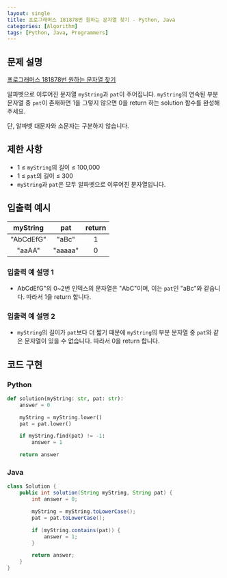 ```yaml
---
layout: single
title: 프로그래머스 181878번 원하는 문자열 찾기 - Python, Java
categories: [Algorithm]
tags: [Python, Java, Programmers]
---
```


## 문제 설명
[프로그래머스 181878번 원하는 문자열 찾기](https://school.programmers.co.kr/learn/courses/30/lessons/181878)

알파벳으로 이루어진 문자열 `myString`과 `pat`이 주어집니다. `myString`의 연속된 부분 문자열 중 `pat`이 존재하면 1을 그렇지 않으면 0을 return 하는 solution 함수를 완성해 주세요.

단, 알파벳 대문자와 소문자는 구분하지 않습니다.

## 제한 사항

* 1 ≤ `myString`의 길이 ≤ 100,000
* 1 ≤ `pat`의 길이 ≤ 300
* `myString`과 `pat`은 모두 알파벳으로 이루어진 문자열입니다.

## 입출력 예시

| myString  |   pat   | return |
|:---------:|:-------:|:------:|
| "AbCdEfG" |  "aBc"  |   1    |
|  "aaAA"   | "aaaaa" |   0    |

### 입출력 예 설명 1

* AbCdEfG"의 0~2번 인덱스의 문자열은 "AbC"이며, 이는 `pat`인 "aBc"와 같습니다. 따라서 1을 return 합니다.

### 입출력 예 설명 2

* `myString`의 길이가 `pat`보다 더 짧기 때문에 `myString`의 부분 문자열 중 `pat`와 같은 문자열이 있을 수 없습니다. 따라서 0을 return 합니다.

## 코드 구현

### Python

```python
def solution(myString: str, pat: str):
    answer = 0

    myString = myString.lower()
    pat = pat.lower()

    if myString.find(pat) != -1:
        answer = 1

    return answer
```

### Java

```java
class Solution {
    public int solution(String myString, String pat) {
        int answer = 0;

        myString = myString.toLowerCase();
        pat = pat.toLowerCase();

        if (myString.contains(pat)) {
            answer = 1;
        }

        return answer;
    }
}
```